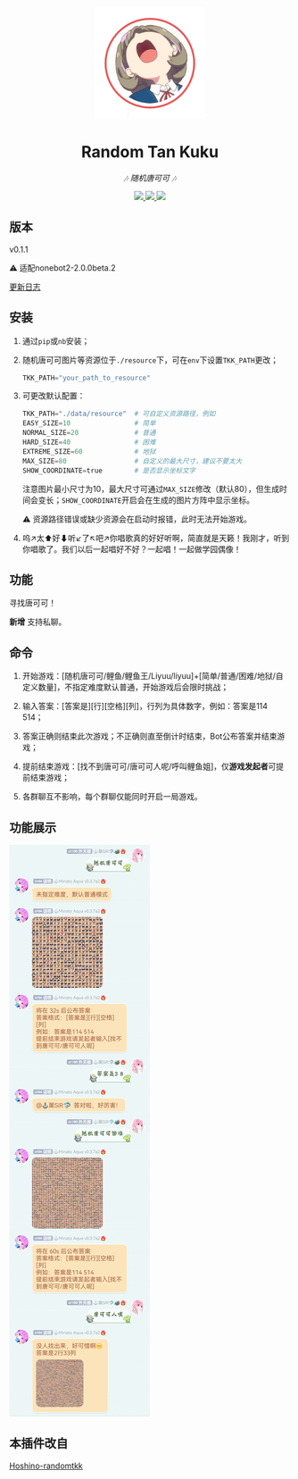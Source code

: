 <div align="center">
    <img width="200" src="tkk_logo.png" alt="logo"></br>

# Random Tan Kuku

<!-- prettier-ignore-start -->
<!-- markdownlint-disable-next-line MD036 -->
_🎶 随机唐可可 🎶_
<!-- prettier-ignore-end -->

</div>
<p align="center">
  
  <a href="https://github.com/MinatoAquaCrews/nonebot_plugin_randomtkk/blob/main/LICENSE">
    <img src="https://img.shields.io/github/license/MinatoAquaCrews/nonebot_plugin_randomtkk?color=blue">
  </a>

  <a href="https://github.com/nonebot/nonebot2">
    <img src="https://img.shields.io/github/v/release/nonebot/nonebot2?color=green">
  </a>

  <a href="https://github.com/MinatoAquaCrews/nonebot_plugin_randomtkk/releases/tag/v0.1.1">
    <img src="https://img.shields.io/github/v/release/MinatoAquaCrews/nonebot_plugin_randomtkk?color=orange">
  </a>
  
</p>

</p>

## 版本

v0.1.1

⚠ 适配nonebot2-2.0.0beta.2

[更新日志](https://github.com/MinatoAquaCrews/nonebot_plugin_randomtkk/releases/tag/v0.1.1)

## 安装

1. 通过`pip`或`nb`安装；

2. 随机唐可可图片等资源位于`./resource`下，可在`env`下设置`TKK_PATH`更改；

    ```python
    TKK_PATH="your_path_to_resource"
    ```

3. 可更改默认配置：

    ```python
    TKK_PATH="./data/resource"  # 可自定义资源路径，例如
    EASY_SIZE=10                # 简单
    NORMAL_SIZE=20              # 普通
    HARD_SIZE=40                # 困难
    EXTREME_SIZE=60             # 地狱
    MAX_SIZE=80                 # 自定义的最大尺寸，建议不要太大
    SHOW_COORDINATE=true        # 是否显示坐标文字
    ```

    注意图片最小尺寸为10，最大尺寸可通过`MAX_SIZE`修改（默认80），但生成时间会变长；`SHOW_COORDINATE`开启会在生成的图片方阵中显示坐标。
    
    ⚠ 资源路径错误或缺少资源会在启动时报错，此时无法开始游戏。

4. 呜↗太⬆好⬇听↙了↖吧↗你唱歌真的好好听啊，简直就是天籁！我刚才，听到你唱歌了。我们以后一起唱好不好？一起唱！一起做学园偶像！

## 功能

寻找唐可可！

**新增** 支持私聊。

## 命令

1. 开始游戏：[随机唐可可/鲤鱼/鲤鱼王/Liyuu/liyuu]+[简单/普通/困难/地狱/自定义数量]，不指定难度默认普通，开始游戏后会限时挑战；

2. 输入答案：[答案是][行][空格][列]，行列为具体数字，例如：答案是114 514；

3. 答案正确则结束此次游戏；不正确则直至倒计时结束，Bot公布答案并结束游戏；

4. 提前结束游戏：[找不到唐可可/唐可可人呢/呼叫鲤鱼姐]，仅**游戏发起者**可提前结束游戏；

5. 各群聊互不影响，每个群聊仅能同时开启一局游戏。

## 功能展示

![tkk_display](./tkk_display.jpg)

## 本插件改自

[Hoshino-randomtkk](https://github.com/kosakarin/hoshino_big_cockroach)